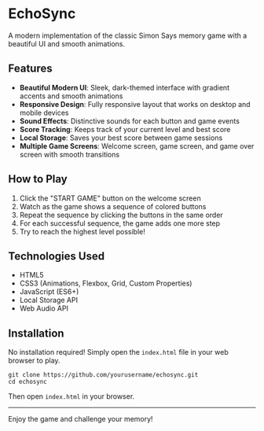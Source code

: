 # EchoSync

A modern implementation of the classic Simon Says memory game with a beautiful UI and smooth animations.

## Features

- **Beautiful Modern UI**: Sleek, dark-themed interface with gradient accents and smooth animations
- **Responsive Design**: Fully responsive layout that works on desktop and mobile devices
- **Sound Effects**: Distinctive sounds for each button and game events
- **Score Tracking**: Keeps track of your current level and best score
- **Local Storage**: Saves your best score between game sessions
- **Multiple Game Screens**: Welcome screen, game screen, and game over screen with smooth transitions

## How to Play

1. Click the "START GAME" button on the welcome screen
2. Watch as the game shows a sequence of colored buttons
3. Repeat the sequence by clicking the buttons in the same order
4. For each successful sequence, the game adds one more step
5. Try to reach the highest level possible!

## Technologies Used

- HTML5
- CSS3 (Animations, Flexbox, Grid, Custom Properties)
- JavaScript (ES6+)
- Local Storage API
- Web Audio API

## Installation

No installation required! Simply open the `index.html` file in your web browser to play.

```
git clone https://github.com/yourusername/echosync.git
cd echosync
```

Then open `index.html` in your browser.

---

Enjoy the game and challenge your memory!
